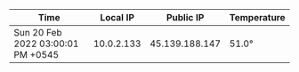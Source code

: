 | Time     | Local IP | Public IP | Temperature |
| ----------- | ----------- | ----------- | ----------- |
| Sun 20 Feb 2022 03:00:01 PM +0545      | 10.0.2.133     | 45.139.188.147  | 51.0° |
